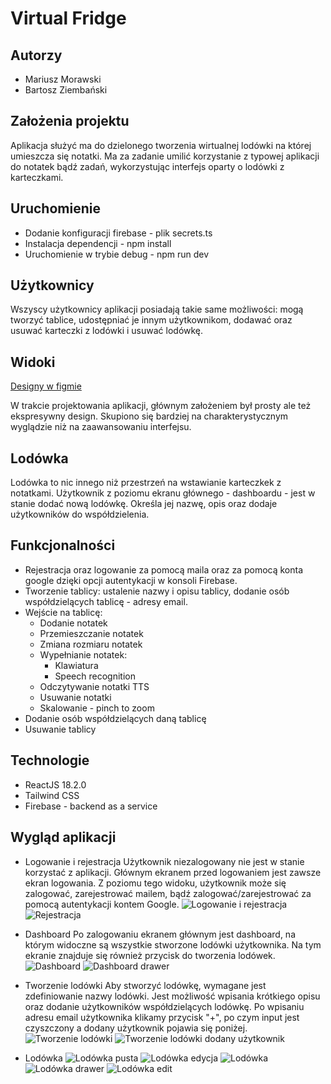 # Virtual Fridge

## Autorzy

- Mariusz Morawski
- Bartosz Ziembański



## Założenia projektu

Aplikacja służyć ma do dzielonego tworzenia wirtualnej lodówki na której umieszcza się notatki. Ma za zadanie umilić korzystanie z typowej aplikacji do notatek bądź zadań, wykorzystując interfejs oparty o lodówki z karteczkami.

## Uruchomienie

- Dodanie konfiguracji firebase - plik secrets.ts
- Instalacja dependencji - npm install
- Uruchomienie w trybie debug - npm run dev

## Użytkownicy

Wszyscy użytkownicy aplikacji posiadają takie same możliwości: mogą tworzyć tablice, udostępniać je innym użytkownikom, dodawać oraz usuwać karteczki z lodówki i usuwać lodówkę.

## Widoki
[Designy w figmie](https://www.figma.com/file/Zh5nqtB3gaRsy1izCA0znp/VirtualFridge?node-id=5%3A164&t=V8n88t3zU4Jykf1p-0)

W trakcie projektowania aplikacji, głównym założeniem był prosty ale też ekspresywny design. Skupiono się bardziej na charakterystycznym wyglądzie niż na zaawansowaniu interfejsu.

## Lodówka

Lodówka to nic innego niż przestrzeń na wstawianie karteczkek z notatkami. Użytkownik z poziomu ekranu głównego - dashboardu - jest w stanie dodać nową lodówkę. Określa jej nazwę, opis oraz dodaje użytkowników do współdzielenia.

## Funkcjonalności

- Rejestracja oraz logowanie za pomocą maila oraz za pomocą konta google dzięki opcji autentykacji w konsoli Firebase.
- Tworzenie tablicy: ustalenie nazwy i opisu tablicy, dodanie osób współdzielących tablicę - adresy email.
- Wejście na tablicę:
    - Dodanie notatek
    - Przemieszczanie notatek
    - Zmiana rozmiaru notatek
    - Wypełnianie notatek:
        - Klawiatura
        - Speech recognition
    - Odczytywanie notatki TTS
    - Usuwanie notatki
    - Skalowanie - pinch to zoom
- Dodanie osób współdzielących daną tablicę
- Usuwanie tablicy

## Technologie
- ReactJS 18.2.0
- Tailwind CSS
- Firebase - backend as a service

## Wygląd aplikacji
- Logowanie i rejestracja
Użytkownik niezalogowany nie jest w stanie korzystać z aplikacji. Głównym ekranem przed logowaniem jest zawsze ekran logowania. Z poziomu tego widoku, użytkownik może się zalogować, zarejestrować mailem, bądź zalogować/zarejestrować za pomocą autentykacji kontem Google.
![Logowanie i rejestracja](./dokumentacja-screeny/home-sign-in-up.png "Logowanie i rejestracja")
![Rejestracja](./dokumentacja-screeny/sign-up.png "Rejestracja")

- Dashboard
Po zalogowaniu ekranem głównym jest dashboard, na którym widoczne są wszystkie stworzone lodówki użytkownika. Na tym ekranie znajduje się również przycisk do tworzenia lodówek.
![Dashboard](./dokumentacja-screeny/home-user.png "Dashboard")
![Dashboard drawer](./dokumentacja-screeny/home-user-drawer.png "Dashboard drawer")

- Tworzenie lodówki
Aby stworzyć lodówkę, wymagane jest zdefiniowanie nazwy lodówki. Jest możliwość wpisania krótkiego opisu oraz dodanie użytkowników współdzielących lodówkę. Po wpisaniu adresu email użytkownika klikamy przycisk "+", po czym input jest czyszczony a dodany użytkownik pojawia się poniżej.
![Tworzenie lodówki](./dokumentacja-screeny/fridge-add.png "Tworzenie lodówki")
![Tworzenie lodówki dodany użytkownik](./dokumentacja-screeny/fridge-add-user-added.png "Tworzenie lodówki dodany użytkownik")

- Lodówka
![Lodówka pusta](./dokumentacja-screeny/fridge-empty.png "Lodówka pusta")
![Lodówka edycja](./dokumentacja-screeny/fridge-notes-edit.png "Lodówka edycja")
![Lodówka](./dokumentacja-screeny/fridge-notes.png "Lodówka")
![Lodówka drawer](./dokumentacja-screeny/fridge-drawer.png "Lodówka drawer")
![Lodówka edit](./dokumentacja-screeny/fridge-edit.png "Lodówka edit")

